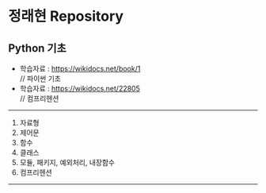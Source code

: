 # 정래현 Repository

Python 기초
------
* 학습자료 : https://wikidocs.net/book/1    <br>// 파이썬 기초
* 학습자료 : https://wikidocs.net/22805     <br>// 컴프리헨션
------
1. 자료형
2. 제어문
3. 함수
4. 클래스
5. 모듈, 패키지, 예외처리, 내장함수
6. 컴프리헨션
----
